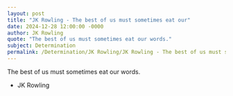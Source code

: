 ```yaml
---
layout: post
title: "JK Rowling - The best of us must sometimes eat our"
date: 2024-12-28 12:00:00 -0000
author: JK Rowling
quote: "The best of us must sometimes eat our words."
subject: Determination
permalink: /Determination/JK Rowling/JK Rowling - The best of us must sometimes eat our
---
```


The best of us must sometimes eat our words.

- JK Rowling
